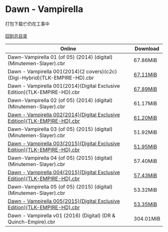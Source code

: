 # Dawn - Vampirella

打包下载📦仍在工事中

[回到总目录](/Catalogs.md)







Online | Download
--- | ---
Dawn-Vampirella 01 (of 05) (2014) (digital) (Minutemen-Slayer).cbr | 67.86MiB
Dawn - Vampirella 001(2014)(2 covers)(c2c)(Digi-Hybrid)(TLK-EMPIRE-HD).cbr | [67.11MiB](https://pan.baidu.com/s/1boMQ1Bp#list/path=%2F0-Day%20Week%20of%202014%20Q3%2F0-Day%20Week%20of%202014.09.10%2F%E3%82%AA%E3%82%B3%E3%82%AB%E3%82%A8%E3%82%AF%E3%82%B3%E3%82%AF%E3%82%B9%E3%82%A6%E3%82%B3%E3%82%AD%E3%82%BF%E3%82%B3%E3%82%A6%E3%82%B5%E3%82%A2%E3%82%AF%E3%82%A8%E3%82%B3%E3%82%B3%E3%82%BB%E3%82%BB%E3%82%AD%E3%82%A8%E3%82%AF%E3%82%AD%E3%82%AD%E3%82%A2%E3%82%B9%E3%82%A2%E3%82%A4%E3%82%BB&parentPath=%2F0-Day%20Week%20of%202014%20Q3)
Dawn - Vampirella 001(2014)(Digital Exclusive Edition)(TLK-EMPIRE-HD).cbr | [67.89MiB](https://pan.baidu.com/s/1boMQ1Bp#list/path=%2F0-Day%20Week%20of%202014%20Q3%2F0-Day%20Week%20of%202014.09.10%2F%E3%82%AD%E3%82%AF%E3%82%BF%E3%82%AB%E3%82%A2%E3%82%B5%E3%82%AB%E3%82%B5%E3%82%A4%E3%82%AD%E3%82%B9%E3%82%B1%E3%82%BB%E3%82%A2%E3%82%B7%E3%82%AB%E3%82%BB%E3%82%A8%E3%82%A6%E3%82%AA%E3%82%BB%E3%82%AF%E3%82%AF%E3%82%BD%E3%82%B1%E3%82%A2%E3%82%B9%E3%82%B7%E3%82%BF%E3%82%BD%E3%82%AB%E3%82%A6&parentPath=%2F0-Day%20Week%20of%202014%20Q3)
Dawn-Vampirella 02 (of 05) (2014) (digital) (Minutemen-Slayer).cbr | 61.17MiB
[Dawn - Vampirella 002(2014)(Digital Exclusive Edition)(TLK-EMPIRE-HD).cbr](https://github.com/alicewish/markdown/blob/master/comic/Dawn-Vampirella-002-2014-Digital-Exclusive-Edition-TLK-EMPIRE-HD-cbr.md) | [61.20MiB](https://pan.baidu.com/s/1hrOcjXE#list/path=%2F0-Day%20Week%20of%202014%20Q4%2F0-Day%20Week%20of%202014.11.19%2F%E3%82%B3%E3%82%AD%E3%82%A8%E3%82%B5%E3%82%BD%E3%82%BB%E3%82%BB%E3%82%B1%E3%82%B7%E3%82%B7%E3%82%BD%E3%82%B9%E3%82%AA%E3%82%AD%E3%82%BB%E3%82%B5%E3%82%B3%E3%82%B9%E3%82%BF%E3%82%B5%E3%82%A6%E3%82%B1%E3%82%BD%E3%82%A6%E3%82%BF%E3%82%BB%E3%82%BF%E3%82%A6%E3%82%BD%E3%82%A2%E3%82%BB%E3%82%A8&parentPath=%2F0-Day%20Week%20of%202014%20Q4)
Dawn-Vampirella 03 (of 05) (2015) (digital) (Minutemen-Slayer).cbr | 51.92MiB
[Dawn - Vampirella 003(2015)(Digital Exclusive Edition)(TLK-EMPIRE-HD).cbr](https://github.com/alicewish/markdown/blob/master/comic/Dawn-Vampirella-003-2015-Digital-Exclusive-Edition-TLK-EMPIRE-HD-cbr.md) | [51.95MiB](https://pan.baidu.com/s/1skZmY4l#list/path=%2F0-Day%20Week%20of%202015%20Q1%2F0-Day%20Week%20of%202015.02.18%2F%E3%82%AA%E3%82%B5%E3%82%A8%E3%82%AB%E3%82%B3%E3%82%A8%E3%82%BD%E3%82%B3%E3%82%B3%E3%82%AA%E3%82%B9%E3%82%A6%E3%82%AA%E3%82%A2%E3%82%B1%E3%82%A6%E3%82%AA%E3%82%B7%E3%82%BF%E3%82%BB%E3%82%B5%E3%82%BF%E3%82%B5%E3%82%B5%E3%82%B7%E3%82%AB%E3%82%BD%E3%82%A6%E3%82%B5%E3%82%BB%E3%82%A2%E3%82%AF&parentPath=%2F0-Day%20Week%20of%202015%20Q1)
Dawn-Vampirella 04 (of 05) (2015) (digital) (Minutemen-Slayer).cbr | 57.40MiB
[Dawn - Vampirella 004(2015)(Digital Exclusive Edition)(TLK-EMPIRE-HD).cbr](https://github.com/alicewish/markdown/blob/master/comic/Dawn-Vampirella-004-2015-Digital-Exclusive-Edition-TLK-EMPIRE-HD-cbr.md) | [57.43MiB](https://pan.baidu.com/s/1hrFm7Pi#list/path=%2F0-Day%20Week%20of%202015%20Q2%2F0-Day%20Week%20of%202015.06.24%2F%E3%82%B7%E3%82%B1%E3%82%B3%E3%82%AB%E3%82%B5%E3%82%BF%E3%82%B9%E3%82%AA%E3%82%A2%E3%82%B3%E3%82%BB%E3%82%B1%E3%82%B3%E3%82%A8%E3%82%B3%E3%82%A6%E3%82%B7%E3%82%B9%E3%82%AD%E3%82%BD%E3%82%B3%E3%82%BD%E3%82%BB%E3%82%BF%E3%82%A2%E3%82%A4%E3%82%B9%E3%82%B1%E3%82%AA%E3%82%AB%E3%82%A2%E3%82%BB&parentPath=%2F0-Day%20Week%20of%202015%20Q2)
Dawn-Vampirella 05 (of 05) (2015) (digital) (Minutemen-Slayer).cbr | 53.32MiB
[Dawn - Vampirella 005(2015)(Digital Exclusive Edition)(TLK-EMPIRE-HD).cbr](https://github.com/alicewish/markdown/blob/master/comic/Dawn-Vampirella-005-2015-Digital-Exclusive-Edition-TLK-EMPIRE-HD-cbr.md) | [53.35MiB](https://pan.baidu.com/s/1eSbBmyY#list/path=%2F0-Day%20Week%20of%202015%20Q4%2F0-Day%20Week%20of%202015.10.21%2F%E3%82%BD%E3%82%B1%E3%82%B1%E3%82%AF%E3%82%B1%E3%82%BD%E3%82%A6%E3%82%AB%E3%82%AA%E3%82%B1%E3%82%A2%E3%82%B7%E3%82%BF%E3%82%B3%E3%82%B7%E3%82%B9%E3%82%B7%E3%82%B7%E3%82%B7%E3%82%B9%E3%82%B9%E3%82%B7%E3%82%AA%E3%82%BF%E3%82%B1%E3%82%AF%E3%82%B7%E3%82%A2%E3%82%BB%E3%82%A4%E3%82%B1%E3%82%AB&parentPath=%2F0-Day%20Week%20of%202015%20Q4)
Dawn - Vampirella v01 (2016) (Digital) (DR & Quinch-Empire).cbr | 304.01MiB